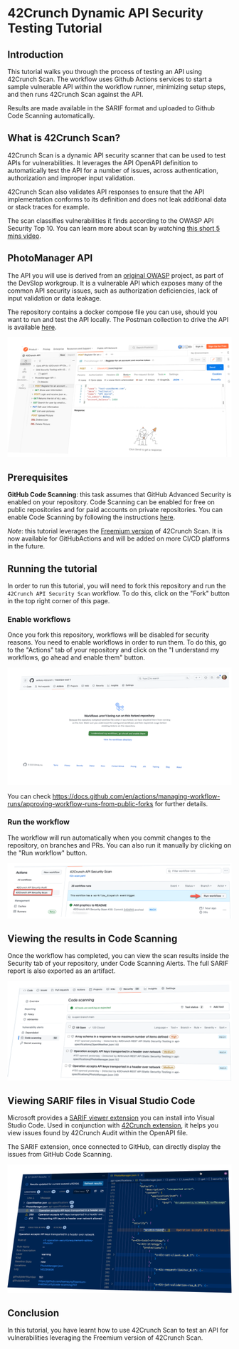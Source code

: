 # 42Crunch Dynamic API Security Testing Tutorial

## Introduction

This tutorial walks you through the process of testing an API using 42Crunch Scan. The workflow uses Github Actions services to start a sample vulnerable API within the workflow runner, minimizing setup steps, and then runs 42Crunch Scan against the API. 

Results are made available in the SARIF format and uploaded to Github Code Scanning automatically.

## What is 42Crunch Scan?

42Crunch Scan is a dynamic API security scanner that can be used to test APIs for vulnerabilities. It leverages the API OpenAPI definition to automatically test the API for a number of issues, across authentication, authorization and improper input validation. 

42Crunch Scan also validates API responses to ensure that the API implementation conforms to its definition and does not leak additional data or stack traces for example.

The scan classifies vulnerabilities it finds according to the OWASP API Security Top 10. You can learn more about scan by watching [this short 5 mins video](https://42crunch.com/free-user-faq/).

## PhotoManager API

The API you will use is derived from an [original OWASP](https://github.com/DevSlop/Pixi) project, as part of the DevSlop workgroup. It is a vulnerable API which exposes many of the common API security issues, such as authorization deficiencies, lack of input validation or data leakage.

The repository contains a docker compose file you can use, should you want to run and test the API locally. The Postman collection to drive the API is available [here](https://www.postman.com/get-42crunch/workspace/42crunch-api/collection/13761657-2fe8d964-9687-4a95-9e16-2c06e7d5fe7e).

![](./graphics/photo_manager_postman.png)

## Prerequisites

**GitHub Code Scanning**: this task assumes that GitHub Advanced Security is enabled on your repository. Code Scanning can be enabled for free on public repositories and for paid accounts on private repositories. You can enable Code Scanning by following the instructions [here](https://docs.github.com/en/github/finding-security-vulnerabilities-and-errors-in-your-code/about-code-scanning#enabling-code-scanning-for-a-repository).

*Note*: this tutorial leverages the [Freemium version](https://github.com/marketplace/actions/42crunch-rest-api-dynamic-security-testing-freemium) of 42Crunch Scan. It is now available for GitHubActions and will be added on more CI/CD platforms in the future.

## Running the tutorial

In order to run this tutorial, you will need to fork this repository and run the `42Crunch API Security Scan` workflow. To do this, click on the "Fork" button in the top right corner of this page.

### Enable workflows

Once you fork this repository, workflows will be disabled for security reasons. You need to enable workflows in order to run them. To do this, go to the "Actions" tab of your repository and click on the "I understand my workflows, go ahead and enable them" button.

![](./graphics/freemium_eval_enableWorkflows.png)

You can check  https://docs.github.com/en/actions/managing-workflow-runs/approving-workflow-runs-from-public-forks for further details.

### Run the workflow

The workflow will run automatically when you commit changes to the repository, on branches and PRs. You can also run it manually by clicking on the "Run workflow" button.

![](./graphics/run_workflow.png)

## Viewing the results in Code Scanning

Once the workflow has completed, you can view the scan results inside the Security tab of your repository, under Code Scanning Alerts. The full SARIF report is also exported as an artifact.

![](./graphics/code_scanning_results.png)

## Viewing SARIF files in Visual Studio Code

Microsoft provides a [SARIF viewer extension](https://marketplace.visualstudio.com/items?itemName=MS-SarifVSCode.sarif-viewer) you can install into Visual Studio Code. Used in conjunction with [42Crunch extension](https://marketplace.visualstudio.com/items?itemName=42Crunch.vscode-openapi), it helps you view issues found by 42Crunch Audit within the OpenAPI file.

The SARIF extension, once connected to GitHub, can directly display the issues from GitHub Code Scanning.

![](./graphics/SARIFinVSCode.png)

## Conclusion

In this tutorial, you have learnt how to use 42Crunch Scan to test an API for vulnerabilities leveraging the Freemium version of 42Crunch Scan.

